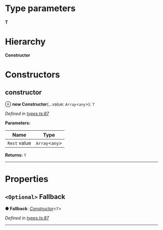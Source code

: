 

# Type parameters
#### T 
# Hierarchy

**Constructor**

# Constructors

<a id="constructor"></a>

##  constructor

⊕ **new Constructor**(...value: *`Array`<`any`>*): `T`

*Defined in [types.ts:87](https://github.com/polkadot-js/api/blob/07ef3be/packages/types/src/types.ts#L87)*

**Parameters:**

| Name | Type |
| ------ | ------ |
| `Rest` value | `Array`<`any`> |

**Returns:** `T`

___

# Properties

<a id="fallback"></a>

## `<Optional>` Fallback

**● Fallback**: *[Constructor](_types_.constructor.md)<`T`>*

*Defined in [types.ts:87](https://github.com/polkadot-js/api/blob/07ef3be/packages/types/src/types.ts#L87)*

___

